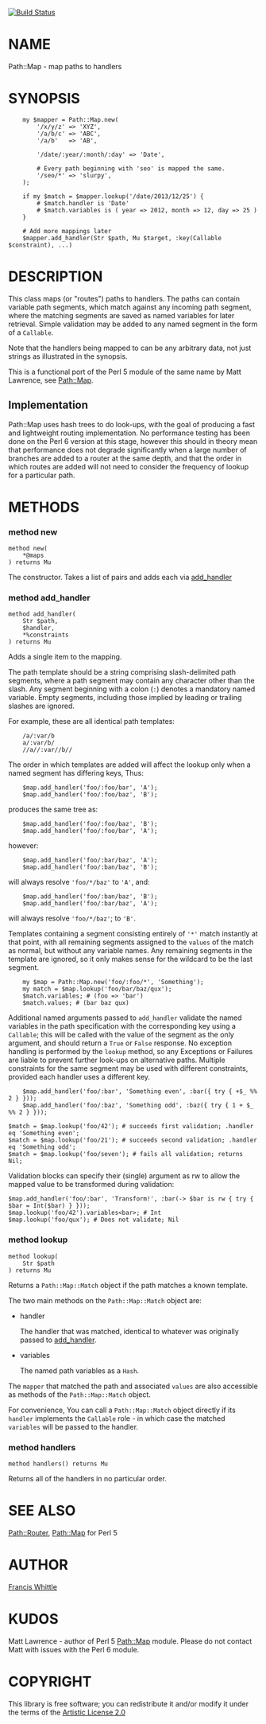 [![Build Status](https://travis-ci.org/fjwhittle/p6-Path-Map.svg?branch=master)](https://travis-ci.org/fjwhittle/p6-Path-Map)

NAME
====

Path::Map - map paths to handlers

SYNOPSIS
========

```perl6
    my $mapper = Path::Map.new(
        '/x/y/z' => 'XYZ',
        '/a/b/c' => 'ABC',
        '/a/b'   => 'AB',

        '/date/:year/:month/:day' => 'Date',

        # Every path beginning with 'seo' is mapped the same.
        '/seo/*' => 'slurpy',
    );

    if my $match = $mapper.lookup('/date/2013/12/25') {
        # $match.handler is 'Date'
        # $match.variables is ( year => 2012, month => 12, day => 25 )
    }

    # Add more mappings later
    $mapper.add_handler(Str $path, Mu $target, :key(Callable $constraint), ...)
```

DESCRIPTION
===========

This class maps (or "routes") paths to handlers. The paths can contain variable path segments, which match against any incoming path segment, where the matching segments are saved as named variables for later retrieval. Simple validation may be added to any named segment in the form of a `Callable`.

Note that the handlers being mapped to can be any arbitrary data, not just strings as illustrated in the synopsis.

This is a functional port of the Perl 5 module of the same name by Matt Lawrence, see [Path::Map](https://metacpan.org/pod/Path::Map).

Implementation
--------------

Path::Map uses hash trees to do look-ups, with the goal of producing a fast and lightweight routing implementation. No performance testing has been done on the Perl 6 version at this stage, however this should in theory mean that performance does not degrade significantly when a large number of branches are added to a router at the same depth, and that the order in which routes are added will not need to consider the frequency of lookup for a particular path.

METHODS
=======

### method new

```perl6
method new(
    *@maps
) returns Mu
```

The constructor. Takes a list of pairs and adds each via [add_handler](#method-add_handler)

### method add_handler

```perl6
method add_handler(
    Str $path, 
    $handler, 
    *%constraints
) returns Mu
```

Adds a single item to the mapping.

The path template should be a string comprising slash-delimited path segments, where a path segment may contain any character other than the slash. Any segment beginning with a colon (`:`) denotes a mandatory named variable. Empty segments, including those implied by leading or trailing slashes are ignored.

For example, these are all identical path templates:

```
    /a/:var/b
    a/:var/b/
    //a//:var//b//
```

The order in which templates are added will affect the lookup only when a named segment has differing keys, Thus:

```perl6
    $map.add_handler('foo/:foo/bar', 'A');
    $map.add_handler('foo/:foo/baz', 'B');
```

produces the same tree as:

```perl6
    $map.add_handler('foo/:foo/baz', 'B');
    $map.add_handler('foo/:foo/bar', 'A');
```

however:

```perl6
    $map.add_handler('foo/:bar/baz', 'A');
    $map.add_handler('foo/:ban/baz', 'B');
```

will always resolve `'foo/*/baz'` to `'A'`, and:

```perl6
    $map.add_handler('foo/:ban/baz', 'B');
    $map.add_handler('foo/:bar/baz', 'A');
```

will always resolve `'foo/*/baz'`; to `'B'`.

Templates containing a segment consisting entirely of `'*'` match instantly at that point, with all remaining segments assigned to the `values` of the match as normal, but without any variable names. Any remaining segments in the template are ignored, so it only makes sense for the wildcard to be the last segment.

```perl6
    my $map = Path::Map.new('foo/:foo/*', 'Something');
    my match = $map.lookup('foo/bar/baz/qux');
    $match.variables; # (foo => 'bar')
    $match.values; # (bar baz qux)
```

Additional named arguments passed to `add_handler` validate the named variables in the path specification with the corresponding key using a `Callable`; this will be called with the value of the segment as the only argument, and should return a `True` or `False` response. No exception handling is performed by the `lookup` method, so any Exceptions or Failures are liable to prevent further look-ups on alternative paths. Multiple constraints for the same segment may be used with different constraints, provided each handler uses a different key.

```perl6
    $map.add_handler('foo/:bar', 'Something even', :bar({ try { +$_ %% 2 } }));
    $map.add_handler('foo/:baz', 'Something odd', :baz({ try { 1 + $_ %% 2 } }));
```
    $match = $map.lookup('foo/42'); # succeeds first validation; .handler eq 'Something even';
    $match = $map.lookup('foo/21'); # succeeds second validation; .handler eq 'Something odd';
    $match = $map.lookup('foo/seven'); # fails all validation; returns Nil;

Validation blocks can specify their (single) argument as rw to allow the mapped value to be transformed during validation:

    $map.add_handler('foo/:bar', 'Transform!', :bar(-> $bar is rw { try { $bar = Int($bar) } }));
    $map.lookup('foo/42').variables<bar>; # Int
    $map.lookup('foo/qux'); # Does not validate; Nil

### method lookup

```perl6
method lookup(
    Str $path
) returns Mu
```

Returns a `Path::Map::Match` object if the path matches a known template.

The two main methods on the `Path::Map::Match` object are:

  * handler

    The handler that was matched, identical to whatever was originally passed to
    [add_handler](#method-add_handler).

  * variables

    The named path variables as a `Hash`.

The `mapper` that matched the path and associated `values` are also accessible as methods of the `Path::Map::Match` object.

For convenience, You can call a `Path::Map::Match` object directly if its `handler` implements the `Callable` role - in which case the matched `variables` will be passed to the handler.

### method handlers

```perl6
method handlers() returns Mu
```

Returns all of the handlers in no particular order.

SEE ALSO
========

[Path::Router](http://modules.perl6.org/dist/Path::Router), [Path::Map](https://metacpan.org/pod/Path::Map) for Perl 5

AUTHOR
======

[Francis Whittle](mailto:fj.whittle@gmail.com)

KUDOS
=====

Matt Lawrence - author of Perl 5 [Path::Map](https://metacpan.org/pod/Path::Map) module. Please do not contact Matt with issues with the Perl 6 module.

COPYRIGHT
=========

This library is free software; you can redistribute it and/or modify it under the terms of the [Artistic License 2.0](http://www.perlfoundation.org/artistic_license_2_0)

